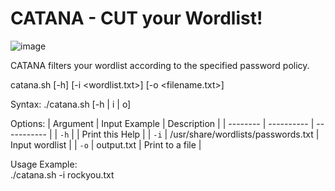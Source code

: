 # CATANA - CUT your Wordlist!

![image](https://user-images.githubusercontent.com/83867734/159940530-a1cff404-057f-4bb1-9588-5653549eebd2.png)

CATANA filters your wordlist according to the specified password policy.

catana.sh [-h] [-i <wordlist.txt>] [-o <filename.txt>]

Syntax: ./catana.sh [-h | i | o]

Options:
| Argument | Input Example | Description |
| -------- | ---------- | ----------- |
| `-h` | | Print this Help |
| `-i` | /usr/share/wordlists/passwords.txt | Input wordlist |
| `-o` | output.txt | Print to a file |

Usage Example:\
./catana.sh -i rockyou.txt
